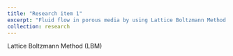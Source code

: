 ```yaml
---
title: "Research item 1"
excerpt: "Fluid flow in porous media by using Lattice Boltzmann Method (LBM)<br/><img src='/images/500x300.png'>"
collection: research
---
```


Lattice Boltzmann Method (LBM) 